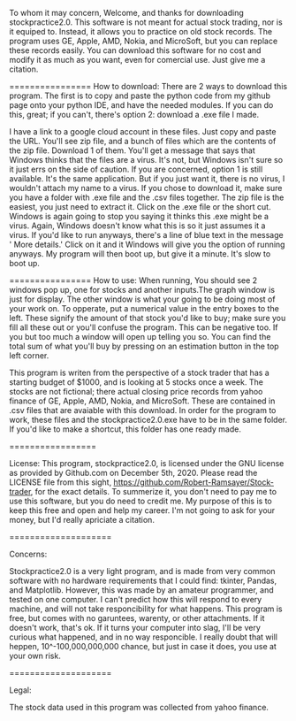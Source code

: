 To whom it may concern,
Welcome, and thanks for downloading stockpractice2.0. This software is not meant for actual stock 
trading, nor is it equiped to. Instead, it allows you to practice on old stock records. The program
uses GE, Apple, AMD, Nokia, and MicroSoft, but you can replace these records easily. You can download 
this software for no cost and modify it as much as you want, even for comercial use. Just give me 
a citation.

================
How to download:
There are 2 ways to download this program. The first is to copy and paste the python code from my 
github page onto your python IDE, and have the needed modules. If you can do this, great; if you 
can't, there's option 2: download a .exe file I made. 

I have a link to a google cloud account in these files. Just copy and paste the URL. You'll see 
zip file, and a bunch of files which are the contents of the zip file. Download 1 of them. You'll 
get a message that says that Windows thinks that the files are a virus. It's not, but Windows isn't 
sure so it just errs on the side of caution. If you are concerned, option 1 is still available. It's 
the same application. But if you just want it, there is no virus, I wouldn't attach my name to a virus.
If you chose to download it, make sure you have a folder with .exe file and the .csv files together. 
The zip file is the easiest, you just need to extract it. Click on the .exe file or the short cut. 
Windows is again going to stop you saying it thinks this .exe might be a virus. Again, Windows doesn't 
know what this is so it just assumes it a virus. If you'd like to run anyways, there's a line of blue 
text in the message ' More details.' Click on it and it Windows will give you the option of running anyways. 
My program will then boot up, but give it a minute. It's slow to boot up. 

================
How to use:
When running, You should see 2 windows pop up, one for stocks and another inputs.The graph window is 
just for display. The other window is what your going to be doing most of your work on. To opperate, 
put a numerical value in the entry boxes to the left. These signify the amount of that stock you'd 
like to buy; make sure you fill all these out or you'll confuse the program. This can be negative too. 
If you but too much a window will open up telling you so. You can find the total sum of what you'll 
buy by pressing on an estimation button in the top left corner. 

This program is writen from the perspective of a stock trader that has a starting budget of $1000, and
is looking at 5 stocks once a week. The stocks are not fictional; there actual closing price records 
from yahoo finance of GE, Apple, AMD, Nokia, and MicroSoft. These are contained in .csv files that
are avaiable with this download. In order for the program to work, these files and the 
stockpractice2.0.exe have to be in the same folder. If you'd like to make a shortcut, this folder
has one ready made.  

=================

License:
This program, stockpractice2.0, is licensed under the GNU license as provided by Github.com on
December 5th, 2020. Please read the LICENSE file from this sight, 
https://github.com/Robert-Ramsayer/Stock-trader, for the exact details. To summerize it, you don't
need to pay me to use this software, but you do need to credit me. My purpose of this is to keep this
free and open and help my career. I'm not going to ask for your money, but I'd really apriciate a citation. 

====================

Concerns:

Stockpractice2.0 is a very light program, and is made from very common software with no hardware requirements 
that I could find: tkinter, Pandas, and Matplotlib. However, this was made by an amateur programmer, 
and tested on one computer. I can't predict how this will respond to every machine, and will not take responcibility for
what happens. This program is free, but comes with no garuntees, warenty, or other attachments. If it doesn't work, that's
ok. If it turns your computer into slag, I'll be very curious what happened, and in no way responcible. I really doubt that 
will heppen, 10^-100,000,000,000 chance, but just in case it does, you use at your own risk.

====================

Legal:

The stock data used in this program was collected from yahoo finance. 
